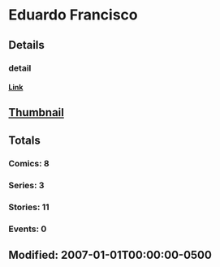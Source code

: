 # Eduardo  Francisco 
## Details
### detail
#### [Link](http://marvel.com/comics/creators/1016/eduardo_francisco?utm_campaign=apiRef&utm_source=225578a89fc76f3d20fbffda5d17a88d)
## [Thumbnail](http://i.annihil.us/u/prod/marvel/i/mg/9/a0/4bc61c6916e8c.jpg)
## Totals
### Comics: 8
### Series: 3
### Stories: 11
### Events: 0
## Modified: 2007-01-01T00:00:00-0500